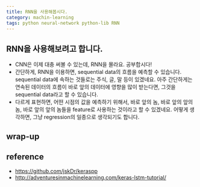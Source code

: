 ```yaml
---
title: RNN을 사용해봅시다. 
category: machin-learning
tags: python neural-network python-lib RNN
---
```


## RNN을 사용해보려고 합니다. 

- CNN은 이제 대충 써볼 수 있는데, RNN을 몰라요. 공부합시다!
- 간단하게, RNN을 이용하면, sequential data의 흐름을 예측할 수 있습니다. sequential data에 속하는 것들로는 주식, 글, 말 등이 있겠네요. 아주 간단하게는 연속된 데이터의 흐름이 바로 앞의 데이터에 영향을 많이 받는다면, 그것을 sequential data라고 할 수 있습니다. 
- 다르게 표현하면, 어떤 시점의 값을 예측하기 위해서, 바로 앞의 놈, 바로 앞의 앞의 놈, 바로 앞의 앞의 놈들을 feature로 사용하는 것이라고 할 수 있겠네요. 어떻게 생각하면, 그냥 regression의 일종으로 생각되기도 합니다. 



## wrap-up 

## reference

- <https://github.com/jskDr/keraspp>
- <http://adventuresinmachinelearning.com/keras-lstm-tutorial/>